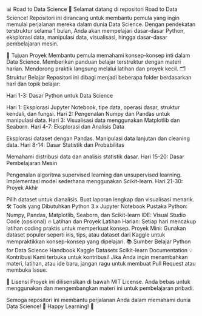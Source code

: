 📊 Road to Data Science 🚀
Selamat datang di repositori Road to Data Science!
Repositori ini dirancang untuk membantu pemula yang ingin memulai perjalanan mereka dalam dunia Data Science. Dengan pendekatan terstruktur selama 1 bulan, Anda akan mempelajari dasar-dasar Python, eksplorasi data, manipulasi data, visualisasi, hingga dasar-dasar pembelajaran mesin.

🎯 Tujuan Proyek
Membantu pemula memahami konsep-konsep inti dalam Data Science.
Memberikan panduan belajar terstruktur dengan materi harian.
Mendorong praktik langsung melalui latihan dan proyek kecil.
🗂️ Struktur Belajar
Repositori ini dibagi menjadi beberapa folder berdasarkan hari dan topik belajar:

Hari 1-3: Dasar Python untuk Data Science

Hari 1: Eksplorasi Jupyter Notebook, tipe data, operasi dasar, struktur kendali, dan fungsi.
Hari 2: Pengenalan Numpy dan Pandas untuk manipulasi data.
Hari 3: Visualisasi data menggunakan Matplotlib dan Seaborn.
Hari 4-7: Eksplorasi dan Analisis Data

Eksplorasi dataset dengan Pandas.
Manipulasi data lanjutan dan cleaning data.
Hari 8-14: Dasar Statistik dan Probabilitas

Memahami distribusi data dan analisis statistik dasar.
Hari 15-20: Dasar Pembelajaran Mesin

Pengenalan algoritma supervised learning dan unsupervised learning.
Implementasi model sederhana menggunakan Scikit-learn.
Hari 21-30: Proyek Akhir

Pilih dataset untuk dianalisis.
Buat laporan lengkap dan visualisasi menarik.
🛠️ Tools yang Dibutuhkan
Python 3.x
Jupyter Notebook
Pustaka Python: Numpy, Pandas, Matplotlib, Seaborn, dan Scikit-learn
IDE: Visual Studio Code (opsional)
🔥 Latihan dan Proyek
Latihan Harian: Setiap hari mencakup latihan coding praktis untuk memperkuat konsep.
Proyek Mini: Gunakan dataset populer seperti iris, tips, atau dataset dari Kaggle untuk mempraktikkan konsep-konsep yang dipelajari.
📚 Sumber Belajar
Python for Data Science Handbook
Kaggle Datasets
Scikit-learn Documentation
💡 Kontribusi
Kami terbuka untuk kontribusi! Jika Anda ingin menambahkan materi, latihan, atau ide baru, jangan ragu untuk membuat Pull Request atau membuka Issue.

🤝 Lisensi
Proyek ini dilisensikan di bawah MIT License. Anda bebas untuk menggunakan dan mengembangkan materi ini untuk pembelajaran pribadi.

Semoga repositori ini membantu perjalanan Anda dalam memahami dunia Data Science! 🚀
Happy Learning! 🎉
